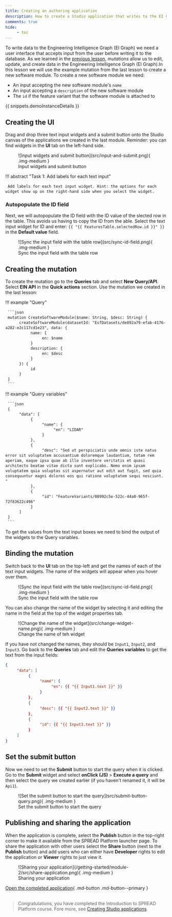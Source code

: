 ```yaml
---
title: Creating an authoring application
description: How to create a Studio application that writes to the EI Graph.
comments: true
hide:
     - toc
---
```


To write data to the Engineering Intelligence Graph (EI Graph) we need a user interface that accepts input from the user before writing it to the database. As we learned in the [previous lesson](understanding-graphql-mutations.md), _mutations_ allow us to edit, update, and create data in the Engineering Intelligence Graph (EI Graph).In this lesson we will use the example mutation from the last lesson to create a new software module. To create a new software module we need:

* An input accepting the new software module's `name`
* An input accepting a `description` of the new software module
* The `id` if the feature variant that the software module is attached to

{{ snippets.demoInstanceDetails }}

## Creating the UI

Drag and drop three text input widgets and a submit button onto the Studio canvas of the applications we created in the last module. Reminder: you can find widgets in the **UI** tab on the left-hand side.

<figure markdown="span">
     ![Input widgets and submit button](src/input-and-submit.png){ .img-medium }
     <figcaption>Input widgets and submit button</figcaption>
</figure>

!!! abstract "Task 1: Add labels for each text input"

     Add labels for each text input widget. Hint: the options for each widget show up on the right-hand side when you select the widget.

### Autopopulate the ID field

Next, we will autopopulate the ID field with the ID value of the slected row in the table. This avoids us having to copy the ID from the able. Select the text input widget for ID and enter: `{{ "{{ FeaturesTable.selectedRow.id }}" }}` in the **Default value** field.

<figure markdown="span">
     ![Sync the input field with the table row](src/sync-id-field.png){ .img-medium }
     <figcaption>Sync the input field with the table row</figcaption>
</figure>

## Creating the mutation

To create the mutation go to the **Queries** tab and select **New Query/API**. Select **EIN API** in the **Quick actions** section. Use the mutation we created in the last lesson:

<div class='grid' markdown>

!!! example "Query"

     ```json
     mutation CreateSoftwareModule($name: String, $desc: String) {
          createSoftwareModule(datasetId: "EsfDatasets/de892a79-efab-4176-a282-e2c117cd1e23", data: {
               name: {
                    en: $name
               }
               description: {
                    en: $desc
               }
          }) {
               id
          }
     }
     ```
     
!!! example "Query variables"

     ```json
     {
          "data": [
               {
                    "name": {
                         "en": "LIDAR"
                    }
               },
               {
                    "desc": "Sed ut perspiciatis unde omnis iste natus error sit voluptatem accusantium doloremque laudantium, totam rem aperiam, eaque ipsa quae ab illo inventore veritatis et quasi architecto beatae vitae dicta sunt explicabo. Nemo enim ipsam voluptatem quia voluptas sit aspernatur aut odit aut fugit, sed quia consequuntur magni dolores eos qui ratione voluptatem sequi nesciunt. "
               }, 
               {
                    "id": "FeatureVariants/08992c5e-522c-44a0-965f-72f83622c496"
               }
          ]
     }
     ```
</div>

To get the values from the text input boxes we need to bind the output of the widgets to the Query variables.

## Binding the mutation

Switch back to the **UI** tab on the top-left and get the names of each of the text input widgets. The name of the widgets will appear when you hover over them.

<figure markdown="span">
     ![Sync the input field with the table row](src/sync-id-field.png){ .img-medium }
     <figcaption>Sync the input field with the table row</figcaption>
</figure>

You can also change the name of the widget by selecting it and editing the name in the field at the top of the widget properties tab.

<figure markdown="span">
     ![Change the name of the widget](src/change-widget-name.png){ .img-medium }
     <figcaption>Change the name of teh widget</figcaption>
</figure>

If you have not changed the names, they should be `Input1`, `Input2`, and `Input3`. Go back to the **Queries** tab and edit the **Queries variables** to get the text from the input fields:

```json title="Query variables" hl_lines="5 9 12"
{
     "data": [
          {
               "name": {
                    "en": {{ "{{ Input1.text }}" }}
               }
          },
          {
               "desc": {{ "{{ Input2.text }}" }}
          }, 
          {
               "id": {{ "{{ Input3.text }}" }}
          }
     ]
}
```

## Set the submit button

Now we need to set the **Submit** button to start the query when it is clicked. Go to the **Submit** widget and select **onClick (JS)** > **Execute a query** and then select the query we created earlier (if you haven't renamed it, it will be `Api1`).

<figure markdown="span">
     ![Set the submit button to start the query](src/submit-button-query.png){ .img-medium }
     <figcaption>Set the submit button to start the query</figcaption>
</figure>

## Publishing and sharing the application

When the application is complete, select the **Publish** button in the top-right corner to make it available from the SPREAD Platform launcher page. To share the application with other users select the **Share** button (next to the **Publish** button) and add users who can either have **Developer** rights to edit the application or **Viewer** rights to just view it.

<figure markdown="span">
     ![Sharing your application](/getting-started/module-2/src/share-application.png){ .img-medium }
     <figcaption>Sharing your application</figcaption>
</figure>

[Open the completed application](https://studio.app.spread.ai/app/example-app/page1-677fc78197809505bda97461){ .md-button .md-button--primary }
<br>
<br>

<blockquote class="next-lesson">Congratulations, you have completed the Introduction to SPREAD Platform course. Fore more, see <a href="/platform-tools/using-studio/creating-studio-applications.html">Creating Studio applications</a>.</blockquote>
